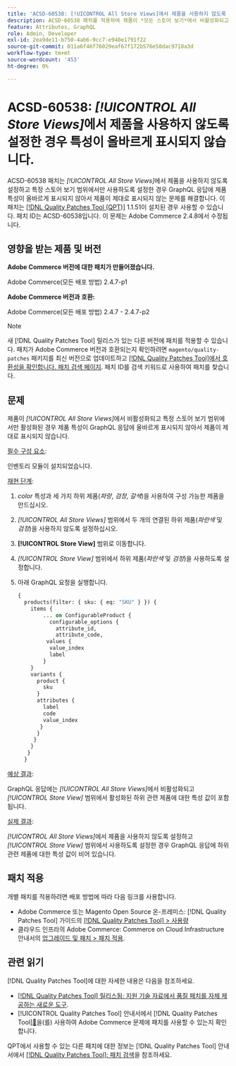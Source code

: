 ```yaml
---
title: 'ACSD-60538: [!UICONTROL All Store Views]에서 제품을 사용하지 않도록 설정한 경우 특성이 올바르게 표시되지 않습니다.'
description: ACSD-60538 패치를 적용하여 제품이 *모든 스토어 보기*에서 비활성화되고 특정 스토어 보기 범위에서만 활성화되는 경우 제품 속성이 GraphQL 응답에 올바르게 표시되지 않아 제품이 제대로 표시되지 않는 Adobe Commerce 문제를 해결합니다.
feature: Attributes, GraphQL
role: Admin, Developer
exl-id: 2ea9de11-b750-4ab6-9cc7-e940e1791f22
source-git-commit: 011a6f46f76029eaf67f172b576e58dac9710a3d
workflow-type: tm+mt
source-wordcount: '453'
ht-degree: 0%

---
```


# ACSD-60538: *[!UICONTROL All Store Views]*&#x200B;에서 제품을 사용하지 않도록 설정한 경우 특성이 올바르게 표시되지 않습니다.

ACSD-60538 패치는 *[!UICONTROL All Store Views]*&#x200B;에서 제품을 사용하지 않도록 설정하고 특정 스토어 보기 범위에서만 사용하도록 설정한 경우 GraphQL 응답에 제품 특성이 올바르게 표시되지 않아서 제품이 제대로 표시되지 않는 문제를 해결합니다. 이 패치는 [[!DNL Quality Patches Tool (QPT)]](https://experienceleague.adobe.com/ko/docs/commerce-operations/tools/quality-patches-tool/quality-patches-tool-to-self-serve-quality-patches) 1.1.51이 설치된 경우 사용할 수 있습니다. 패치 ID는 ACSD-60538입니다. 이 문제는 Adobe Commerce 2.4.8에서 수정됩니다.

## 영향을 받는 제품 및 버전

**Adobe Commerce 버전에 대한 패치가 만들어졌습니다.**

Adobe Commerce(모든 배포 방법) 2.4.7-p1

**Adobe Commerce 버전과 호환:**

Adobe Commerce(모든 배포 방법) 2.4.7 - 2.4.7-p2

>[!NOTE]
>
>새 [!DNL Quality Patches Tool] 릴리스가 있는 다른 버전에 패치를 적용할 수 있습니다. 패치가 Adobe Commerce 버전과 호환되는지 확인하려면 `magento/quality-patches` 패키지를 최신 버전으로 업데이트하고 [[!DNL Quality Patches Tool]에서 호환성을 확인합니다. 패치 검색 페이지](https://experienceleague.adobe.com/tools/commerce-quality-patches/index.html?lang=ko). 패치 ID를 검색 키워드로 사용하여 패치를 찾습니다.

## 문제

제품이 *[!UICONTROL All Store Views]*&#x200B;에서 비활성화되고 특정 스토어 보기 범위에서만 활성화된 경우 제품 특성이 GraphQL 응답에 올바르게 표시되지 않아서 제품이 제대로 표시되지 않습니다.

<u>필수 구성 요소</u>:

인벤토리 모듈이 설치되었습니다.

<u>재현 단계</u>:

1. *color* 특성과 세 가지 하위 제품(*파랑*, *검정*, *갈색*)을 사용하여 구성 가능한 제품을 만드십시오.
1. *[!UICONTROL All Store Views]* 범위에서 두 개의 연결된 하위 제품(*파란색* 및 *검정*)을 사용하지 않도록 설정하십시오.
1. **[!UICONTROL Store View]** 범위로 이동합니다.
1. *[!UICONTROL Store View]* 범위에서 하위 제품(*파란색* 및 *검정*)을 사용하도록 설정합니다.
1. 아래 GraphQL 요청을 실행합니다.

   ```GraphQL
   {
     products(filter: { sku: { eq: "SKU" } }) {
       items {
           ... on ConfigurableProduct {
             configurable_options {
               attribute_id,
               attribute_code,
            values {
             value_index
             label
           }
       }
       variants {
         product {
           sku
         }
         attributes {
           label
           code
           value_index
          }
         }
        }
       }
      }
     }  
   ```

<u>예상 결과</u>:

GraphQL 응답에는 *[!UICONTROL All Store Views]*&#x200B;에서 비활성화되고 *[!UICONTROL Store View]* 범위에서 활성화된 하위 관련 제품에 대한 특성 값이 포함됩니다.

<u>실제 결과</u>:

*[!UICONTROL All Store Views]*&#x200B;에서 제품을 사용하지 않도록 설정하고 *[!UICONTROL Store View]* 범위에서 사용하도록 설정한 경우 GraphQL 응답에 하위 관련 제품에 대한 특성 값이 비어 있습니다.

## 패치 적용

개별 패치를 적용하려면 배포 방법에 따라 다음 링크를 사용합니다.

* Adobe Commerce 또는 Magento Open Source 온-프레미스: [!DNL Quality Patches Tool] 가이드의 [[!DNL Quality Patches Tool] > 사용량](/help/tools/quality-patches-tool/usage.md)
* 클라우드 인프라의 Adobe Commerce: Commerce on Cloud Infrastructure 안내서의 [업그레이드 및 패치 > 패치 적용](https://experienceleague.adobe.com/docs/commerce-cloud-service/user-guide/develop/upgrade/apply-patches.html?lang=ko).

## 관련 읽기

[!DNL Quality Patches Tool]에 대한 자세한 내용은 다음을 참조하세요.

* [[!DNL Quality Patches Tool] 릴리스됨: 지원 기술 자료에서 품질 패치를 자체 제공하는 새로운 도구](https://experienceleague.adobe.com/ko/docs/commerce-operations/tools/quality-patches-tool/quality-patches-tool-to-self-serve-quality-patches).
* [!UICONTROL Quality Patches Tool] 안내서에서  [!DNL Quality Patches Tool][&#128279;](/help/tools/quality-patches-tool/patches-available-in-qpt/check-patch-for-magento-issue-with-magento-quality-patches.md)을(를) 사용하여 Adobe Commerce 문제에 패치를 사용할 수 있는지 확인합니다.


QPT에서 사용할 수 있는 다른 패치에 대한 정보는 [!DNL Quality Patches Tool] 안내서에서 [[!DNL Quality Patches Tool]: 패치 검색](https://experienceleague.adobe.com/tools/commerce-quality-patches/index.html?lang=ko)을 참조하세요.
